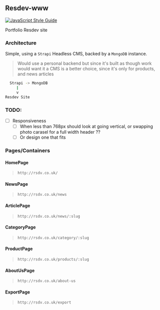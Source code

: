 ## Resdev-www

[![JavaScript Style Guide](https://img.shields.io/badge/code_style-standard-brightgreen.svg)](https://standardjs.com)

Portfolio Resdev site

### Architecture

Simple, using a `Strapi` Headless CMS, backed by a `MongoDB` instance.

> Would use a personal backend but since it's built as though work would want it
> a CMS is a better choice, since it's only for products, and news articles

```bash
  Strapi -> MongoDB
     |
     v
Resdev Site
```

### TODO:

 - [ ] Responsiveness
    - [ ] When less than 768px should look at going vertical, or swapping photo carasel for a full width
    header ??
    - [ ] Or design one that fits

### Pages/Containers

#### HomePage

> `http://rsdv.co.uk/`

#### NewsPage

> `http://rsdv.co.uk/news`

#### ArticlePage

> `http://rsdv.co.uk/news/:slug`

#### CategoryPage

> `http://rsdv.co.uk/category/:slug`

#### ProductPage

> `http://rsdv.co.uk/products/:slug`

#### AboutUsPage

> `http://rsdv.co.uk/about-us`

#### ExportPage

> `http://rsdv.co.uk/export`
